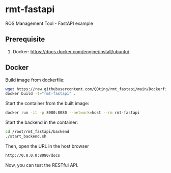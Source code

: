 # rmt-fastapi
ROS Management Tool - FastAPI example

## Prerequisite

1. Docker: https://docs.docker.com/engine/install/ubuntu/

## Docker

Build image from dockerfile:

```bash
wget https://raw.githubusercontent.com/QQting/rmt_fastapi/main/Dockerfile
docker build -t="rmt-fastapi" . 
```

Start the container from the built image:

```bash
docker run -it -p 8080:8080 --network=host --rm rmt-fastapi
```

Start the backend in the container:

```bash
cd /root/rmt_fastapi/backend
./start_backend.sh
```

Then, open the URL in the host browser

```bash
http://0.0.0.0:8080/docs
```

Now, you can test the RESTful API.

